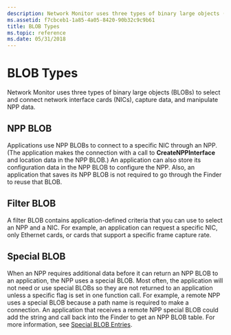```yaml
---
description: Network Monitor uses three types of binary large objects (BLOBs) to select and connect network interface cards (NICs), capture data, and manipulate NPP data.
ms.assetid: f7cbceb1-1a85-4a05-8420-90b32c9c9b61
title: BLOB Types
ms.topic: reference
ms.date: 05/31/2018
---
```


# BLOB Types

Network Monitor uses three types of binary large objects (BLOBs) to select and connect network interface cards (NICs), capture data, and manipulate NPP data.

## NPP BLOB

Applications use NPP BLOBs to connect to a specific NIC through an NPP. (The application makes the connection with a call to **CreateNPPInterface** and location data in the NPP BLOB.) An application can also store its configuration data in the NPP BLOB to configure the NPP. Also, an application that saves its NPP BLOB is not required to go through the Finder to reuse that BLOB.

## Filter BLOB

A filter BLOB contains application-defined criteria that you can use to select an NPP and a NIC. For example, an application can request a specific NIC, only Ethernet cards, or cards that support a specific frame capture rate.

## Special BLOB

When an NPP requires additional data before it can return an NPP BLOB to an application, the NPP uses a special BLOB. Most often, the application will not need or use special BLOBs so they are not returned to an application unless a specific flag is set in one function call. For example, a remote NPP uses a special BLOB because a path name is required to make a connection. An application that receives a remote NPP special BLOB could add the string and call back into the Finder to get an NPP BLOB table. For more information, see [Special BLOB Entries](special-blob-entries.md).

 

 



